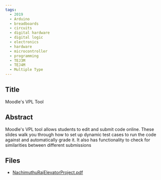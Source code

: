 ```yaml
---
tags:
  - 2019
  - Arduino
  - breadboards
  - circuits
  - digital hardware
  - digital logic
  - electronics
  - hardware
  - microcontroller
  - programming
  - TEJ3M
  - TEJ4M
  - Multiple Type
---
```

    
## Title

Moodle's VPL Tool

## Abstract

Moodle's VPL tool allows students to edit and submit code online. These slides walk you through how to set up dynamic test cases to run the code against and automatically grade it. It also has functionality to check for similarities between different submissions

## Files

- [NachimuthuRajElevatorProject.pdf](https://www.russellgordon.ca/acse/cemc-cse-resources/resources/2019/Raj__Nachimuthu/NachimuthuRajElevatorProject.pdf)
